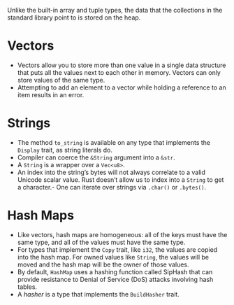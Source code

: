 Unlike the built-in array and tuple types, the data that the collections in the standard library point to is stored on the heap.

# Vectors
- Vectors allow you to store more than one value in a single data structure that puts all the values next to each other in memory. Vectors can only store values of the same type.
- Attempting to add an element to a vector while holding a reference to an item results in an error.

# Strings
- The method `to_string` is available on any type that implements the `Display` trait, as string literals do.
- Compiler can coerce the `&String` argument into a `&str`.
- A `String` is a wrapper over a `Vec<u8>`.
- An index into the string’s bytes will not always correlate to a valid Unicode scalar value. Rust doesn’t allow us to index into a `String` to get a character.- One can iterate over strings via `.char()` or `.bytes()`.

# Hash Maps
- Like vectors, hash maps are homogeneous: all of the keys must have the same type, and all of the values must have the same type.
- For types that implement the `Copy` trait, like `i32`, the values are copied into the hash map. For owned values like `String`, the values will be moved and the hash map will be the owner of those values.
- By default, `HashMap` uses a hashing function called SipHash that can provide resistance to Denial of Service (DoS) attacks involving hash tables.
- A *hasher* is a type that implements the `BuildHasher` trait.
